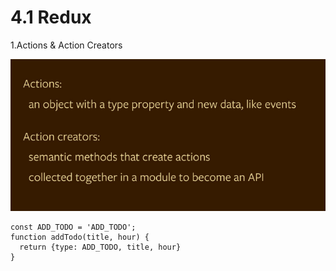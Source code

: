 # 4.1 Redux

1.Actions & Action Creators

![](QQ20160719-2.png)

```
const ADD_TODO = 'ADD_TODO';
function addTodo(title, hour) {
  return {type: ADD_TODO, title, hour}
}
```
